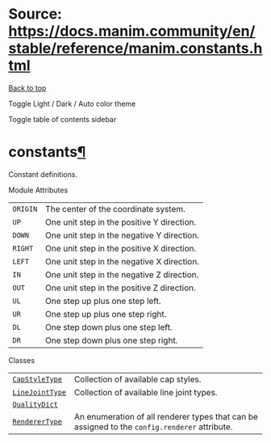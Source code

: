 # Source: https://docs.manim.community/en/stable/reference/manim.constants.html

[Back to top](#)

Toggle Light / Dark / Auto color theme

Toggle table of contents sidebar

constants[¶](#module-manim.constants "Link to this heading")
============================================================

Constant definitions.

Module Attributes

|  |  |
| --- | --- |
| `ORIGIN` | The center of the coordinate system. |
| `UP` | One unit step in the positive Y direction. |
| `DOWN` | One unit step in the negative Y direction. |
| `RIGHT` | One unit step in the positive X direction. |
| `LEFT` | One unit step in the negative X direction. |
| `IN` | One unit step in the negative Z direction. |
| `OUT` | One unit step in the positive Z direction. |
| `UL` | One step up plus one step left. |
| `UR` | One step up plus one step right. |
| `DL` | One step down plus one step left. |
| `DR` | One step down plus one step right. |

Classes

|  |  |
| --- | --- |
| [`CapStyleType`](manim.constants.CapStyleType.html#manim.constants.CapStyleType "manim.constants.CapStyleType") | Collection of available cap styles. |
| [`LineJointType`](manim.constants.LineJointType.html#manim.constants.LineJointType "manim.constants.LineJointType") | Collection of available line joint types. |
| [`QualityDict`](manim.constants.QualityDict.html#manim.constants.QualityDict "manim.constants.QualityDict") |  |
| [`RendererType`](manim.constants.RendererType.html#manim.constants.RendererType "manim.constants.RendererType") | An enumeration of all renderer types that can be assigned to the `config.renderer` attribute. |